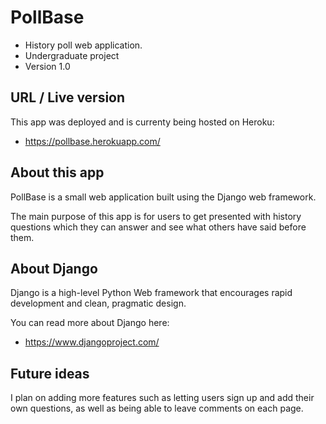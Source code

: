 # PollBase
- History poll web application.
- Undergraduate project 
- Version 1.0

## URL / Live version
This app was deployed and is currenty being hosted on Heroku:
-  https://pollbase.herokuapp.com/

## About this app
PollBase is a small web application built using the Django web framework. 

The main purpose of this app is for users to get presented with history questions which they can answer and see what others have said before them.

## About Django 

Django is a high-level Python Web framework that encourages rapid development and clean, pragmatic design.

You can read more about Django here: 
- https://www.djangoproject.com/

## Future ideas
I plan on adding more features such as letting users sign up and add their own questions, as well as being able to leave comments on each page.

